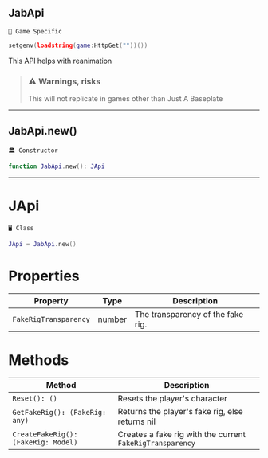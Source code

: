 ## JabApi

`📌 Game Specific`

```lua
setgenv(loadstring(game:HttpGet(""))())
```

This API helps with reanimation

> ### ⚠️ Warnings, risks
> This will not replicate in games other than Just A Baseplate

---

## JabApi.new()

`🏛️ Constructor`

```lua
function JabApi.new(): JApi
```

---

# JApi

`🖥️ Class`

```lua
JApi = JabApi.new()
```

# Properties

| Property | Type | Description |
| -------- | ---- | ----------- |
| `FakeRigTransparency` | number | The transparency of the fake rig. |

# Methods

| Method | Description |
| ------ | ----------- |
| `Reset(): ()` | Resets the player's character |
| `GetFakeRig(): (FakeRig: any)` | Returns the player's fake rig, else returns nil |
| `CreateFakeRig(): (FakeRig: Model)` | Creates a fake rig with the current `FakeRigTransparency` |
